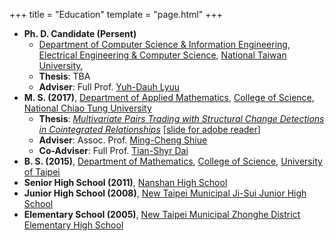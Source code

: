 +++
title = "Education"
template = "page.html"
+++

- **Ph. D. Candidate (Persent)**
  - [Department of Computer Science & Information Engineering](https://www.csie.ntu.edu.tw/),
    [Electrical Engineering & Computer Science](https://eecs.ntu.edu.tw/),
    [National Taiwan University](https://www.ntu.edu.tw/index.html),
  - **Thesis**: TBA
  - **Adviser**: Full Prof. [Yuh-Dauh Lyuu](https://www.csie.ntu.edu.tw/~lyuu/)
- **M. S. (2017)**,
  [Department of Applied Mathematics](https://www.math.nycu.edu.tw/event/index.php),
  [College of Science](https://science.nycu.edu.tw/),
  [National Chiao Tung University](https://www.nycu.edu.tw/)
  - **Thesis**:
    *[Multivariate Pairs Trading with Structural Change Detections in Cointegrated Relationships](https://hdl.handle.net/11296/a5b4hf)*
    [[slide for adobe reader](../mater-thesis-slide.pdf)]
  - **Adviser**: Assoc. Prof. [Ming-Cheng Shiue](https://jupiter.math.nycu.edu.tw/~mshiue/)
  - **Co-Adviser**: Full Prof. [Tian-Shyr Dai](https://finance.lab.nycu.edu.tw/)
- **B. S. (2015)**, [Department of Mathematics](https://math.utaipei.edu.tw/), [College of Science](https://schsci.utaipei.edu.tw/), [University of Taipei](https://www.utaipei.edu.tw/)
- **Senior High School (2011)**, [Nanshan High School](https://www.nssh.ntpc.edu.tw/)
- **Junior High School (2008)**, [New Taipei Municipal Ji-Sui Junior High School](https://www.gsjh.ntpc.edu.tw/)
- **Elementary School (2005)**, [New Taipei Municipal Zhonghe District Elementary High School](https://www.jhes.ntpc.edu.tw/)
